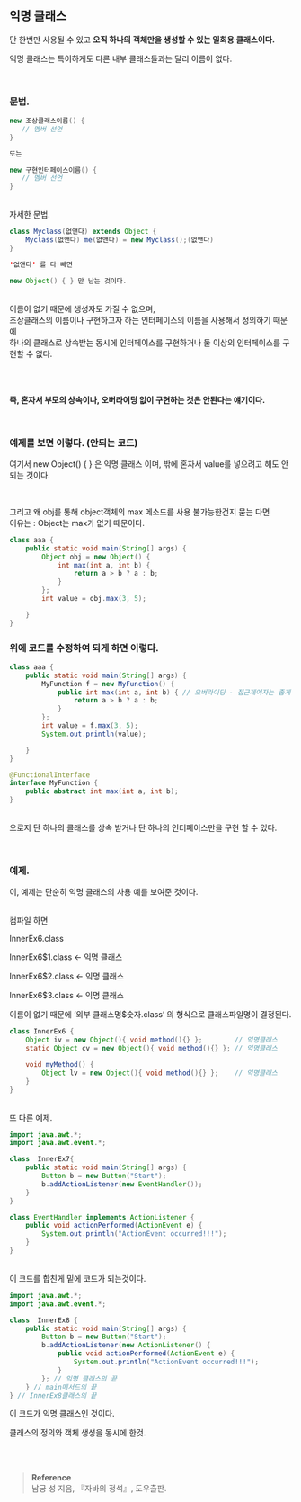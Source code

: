 ## 익명 클래스

단 한번만 사용될 수 있고 **오직 하나의 객체만을 생성할 수 있는 일회용 클래스이다.**

익명 클래스는 특이하게도 다른 내부 클래스들과는 달리 이름이 없다.



<br/>

### 문법.

```java
new 조상클래스이름() {
   // 멤버 선언
}

또는

new 구현인터페이스이름() {
   // 멤버 선언
}
```

<br/>자세한 문법.

```java
class Myclass(없앤다) extends Object {
	Myclass(없앤다) me(없앤다) = new Myclass();(없앤다)
}

'없앤다' 를 다 빼면

new Object() { } 만 남는 것이다.

```

<br/>이름이 없기 때문에 생성자도 가질 수 없으며,<br/> 조상클래스의 이름이나 구현하고자 하는 인터페이스의 이름을 사용해서 정의하기 때문에<br/> 하나의 클래스로 상속받는 동시에 인터페이스를 구현하거나 둘 이상의 인터페이스를 구현할 수 없다. 

<br/>
<br/>

**즉, 혼자서 부모의 상속이나, 오버라이딩 없이 구현하는 것은 안된다는 얘기이다.** 

<br/>

### 예제를 보면 이렇다. **(안되는 코드)**

여기서 new Object() { } 은 익명 클래스 이며, 밖에 혼자서 value를 넣으려고 해도 안되는 것이다.

<br/>

그리고 왜 obj를 통해 object객체의 max 메소드를 사용 불가능한건지 묻는 다면
<br/>
이유는 : Object는 max가 없기 때문이다.


```java
class aaa {
	public static void main(String[] args) {
		Object obj = new Object() {
			int max(int a, int b) {
				return a > b ? a : b;
			}
		};
		int value = obj.max(3, 5);

	}
}
```

### 위에 코드를 수정하여 되게 하면 이렇다.

```java
class aaa {
	public static void main(String[] args) {
		MyFunction f = new MyFunction() {
			public int max(int a, int b) { // 오버라이딩 - 접근제어자는 좁게 못바꾼다.
				return a > b ? a : b;
			}
		};
		int value = f.max(3, 5);
		System.out.println(value);

	}
}

@FunctionalInterface
interface MyFunction {
	public abstract int max(int a, int b);
}
```



<br/>오로지 단 하나의 클래스를 상속 받거나 단 하나의 인터페이스만을 구현 할 수 있다.


<br/>

### 예제.

이, 예제는 단순히 익명 클래스의 사용 예를 보여준 것이다.

<br/>컴파일 하면

InnerEx6.class

InnerEx6$1.class ← 익명 클래스

InnerEx6$2.class ← 익명 클래스

InnerEx6$3.class ← 익명 클래스

이름이 없기 때문에 ‘외부 클래스명$숫자.class’ 의 형식으로 클래스파일명이 결정된다.

```java
class InnerEx6 {
	Object iv = new Object(){ void method(){} };		// 익명클래스
	static Object cv = new Object(){ void method(){} };	// 익명클래스

	void myMethod() {
		Object lv = new Object(){ void method(){} };	// 익명클래스
	}
}
```

<br/>또 다른 예제.

```java
import java.awt.*;
import java.awt.event.*;

class  InnerEx7{
	public static void main(String[] args) {
		Button b = new Button("Start");
		b.addActionListener(new EventHandler());
	}
}

class EventHandler implements ActionListener {
	public void actionPerformed(ActionEvent e) {
		System.out.println("ActionEvent occurred!!!");
	}
}
```

<br/>이 코드를 합친게 밑에 코드가 되는것이다.

```java
import java.awt.*;
import java.awt.event.*;

class  InnerEx8 {
	public static void main(String[] args) {
		Button b = new Button("Start");
		b.addActionListener(new ActionListener() {
			public void actionPerformed(ActionEvent e) {
				System.out.println("ActionEvent occurred!!!");
			}
		}; // 익명 클래스의 끝
	} // main메서드의 끝
} // InnerEx8클래스의 끝
```

이 코드가 익명 클래스인 것이다. 

클래스의 정의와 객체 생성을 동시에 한것.

<br/><br/>

>**Reference**
><br/>남궁 성 지음, 『자바의 정석』, 도우출판.
